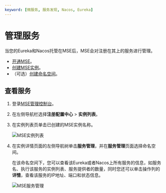 ```yaml
---
keyword: [微服务, 服务发现, Nacos, Eureka]
---
```


# 管理服务

当您的Eureka和Nacos托管在MSE后，MSE会对注册在其上的服务进行管理。

-   [开通MSE](https://www.aliyun.com/product/mse)。
-   [创建MSE实例](/cn.zh-CN/快速入门/微服务注册配置中心/购买并构建ZooKeeper引擎.md)。
-   （可选）[创建命名空间](/cn.zh-CN/微服务注册配置中心/Nacos/管理命名空间.md)。

## 查看服务

1.  登录[MSE管理控制台](https://mse.console.aliyun.com)。

2.  在左侧导航栏选择**注册配置中心** \> **实例列表**。

3.  在实例列表页单击已创建的MSE实例名称。

    ![MSE实例列表](https://static-aliyun-doc.oss-accelerate.aliyuncs.com/assets/img/zh-CN/9991309951/p66590.png)

4.  在实例详情页面的左侧导航树单击**服务管理**，并在**服务管理**页面选择命名空间。

    在该命名空间下，您可以查看该Eureka或者Nacos上所有服务的信息，如服务名、执行该服务的实例列表、服务提供者的数量，同时您还可以单击操作列的**详情**，查看该服务的IP地址、端口和状态信息。

    ![MSE服务管理](https://static-aliyun-doc.oss-accelerate.aliyuncs.com/assets/img/zh-CN/9991309951/p68289.png)


